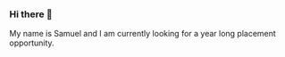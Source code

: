 ### Hi there 👋

My name is Samuel and I am currently looking for a year long placement opportunity. 
